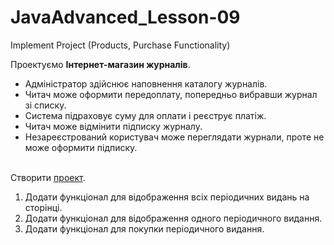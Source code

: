 # JavaAdvanced_Lesson-09
Implement Project (Products, Purchase Functionality)

  Проектуємо **Інтернет-магазин журналів**.
- Адміністратор здійснює наповнення каталогу журналів.
- Читач може оформити передоплату, попередньо вибравши журнал зі списку.
- Система підраховує суму для оплати і реєструє платіж.
- Читач може відмінити підписку журналу.
- Незареєстрований користувач може переглядати журнали, проте не може оформити підписку.<br><br>

Створити [проект](https://github.com/AlexeyDolgov/JavaAdvanced_Lesson-09/tree/master/JavaAdvanced_Lesson-09).
1. Додати функціонал для відображення всіх періодичних видань на сторінці. 
2. Додати функціонал для відображення одного періодичного видання. 
3. Додати функціонал для покупки періодичного видання.
